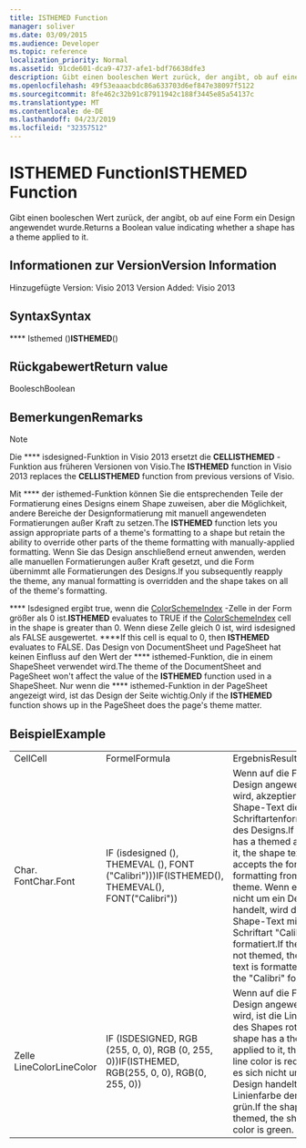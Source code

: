 ```yaml
---
title: ISTHEMED Function
manager: soliver
ms.date: 03/09/2015
ms.audience: Developer
ms.topic: reference
localization_priority: Normal
ms.assetid: 91cde601-dca9-4737-afe1-bdf76638dfe3
description: Gibt einen booleschen Wert zurück, der angibt, ob auf eine Form ein Design angewendet wurde.
ms.openlocfilehash: 49f53eaaacbdc86a633703d6ef847e38097f5122
ms.sourcegitcommit: 8fe462c32b91c87911942c188f3445e85a54137c
ms.translationtype: MT
ms.contentlocale: de-DE
ms.lasthandoff: 04/23/2019
ms.locfileid: "32357512"
---
```

# <a name="isthemed-function"></a><span data-ttu-id="bcc55-103">ISTHEMED Function</span><span class="sxs-lookup"><span data-stu-id="bcc55-103">ISTHEMED Function</span></span>

<span data-ttu-id="bcc55-104">Gibt einen booleschen Wert zurück, der angibt, ob auf eine Form ein Design angewendet wurde.</span><span class="sxs-lookup"><span data-stu-id="bcc55-104">Returns a Boolean value indicating whether a shape has a theme applied to it.</span></span> 
  
## <a name="version-information"></a><span data-ttu-id="bcc55-105">Informationen zur Version</span><span class="sxs-lookup"><span data-stu-id="bcc55-105">Version Information</span></span>

<span data-ttu-id="bcc55-106">Hinzugefügte Version: Visio 2013
</span><span class="sxs-lookup"><span data-stu-id="bcc55-106">Version Added: Visio 2013</span></span> 
  
## <a name="syntax"></a><span data-ttu-id="bcc55-107">Syntax</span><span class="sxs-lookup"><span data-stu-id="bcc55-107">Syntax</span></span>

 <span data-ttu-id="bcc55-108">\*\*\*\* Isthemed ()</span><span class="sxs-lookup"><span data-stu-id="bcc55-108">**ISTHEMED**()</span></span>
  
## <a name="return-value"></a><span data-ttu-id="bcc55-109">Rückgabewert</span><span class="sxs-lookup"><span data-stu-id="bcc55-109">Return value</span></span>

<span data-ttu-id="bcc55-110">Boolesch</span><span class="sxs-lookup"><span data-stu-id="bcc55-110">Boolean</span></span>
  
## <a name="remarks"></a><span data-ttu-id="bcc55-111">Bemerkungen</span><span class="sxs-lookup"><span data-stu-id="bcc55-111">Remarks</span></span>

> [!NOTE]
> <span data-ttu-id="bcc55-112">Die \*\*\*\* isdesigned-Funktion in Visio 2013 ersetzt die **CELLISTHEMED** -Funktion aus früheren Versionen von Visio.</span><span class="sxs-lookup"><span data-stu-id="bcc55-112">The **ISTHEMED** function in Visio 2013 replaces the **CELLISTHEMED** function from previous versions of Visio.</span></span> 
  
<span data-ttu-id="bcc55-113">Mit \*\*\*\* der isthemed-Funktion können Sie die entsprechenden Teile der Formatierung eines Designs einem Shape zuweisen, aber die Möglichkeit, andere Bereiche der Designformatierung mit manuell angewendeten Formatierungen außer Kraft zu setzen.</span><span class="sxs-lookup"><span data-stu-id="bcc55-113">The **ISTHEMED** function lets you assign appropriate parts of a theme's formatting to a shape but retain the ability to override other parts of the theme formatting with manually-applied formatting.</span></span> <span data-ttu-id="bcc55-114">Wenn Sie das Design anschließend erneut anwenden, werden alle manuellen Formatierungen außer Kraft gesetzt, und die Form übernimmt alle Formatierungen des Designs.</span><span class="sxs-lookup"><span data-stu-id="bcc55-114">If you subsequently reapply the theme, any manual formatting is overridden and the shape takes on all of the theme's formatting.</span></span> 
  
 <span data-ttu-id="bcc55-115">\*\*\*\* Isdesigned ergibt true, wenn die [ColorSchemeIndex](colorschemeindex-cell-theme-properties-section.md) -Zelle in der Form größer als 0 ist.</span><span class="sxs-lookup"><span data-stu-id="bcc55-115">**ISTHEMED** evaluates to TRUE if the [ColorSchemeIndex](colorschemeindex-cell-theme-properties-section.md) cell in the shape is greater than 0.</span></span> <span data-ttu-id="bcc55-116">Wenn diese Zelle gleich 0 ist, wird isdesigned als FALSE ausgewertet. \*\*\*\*</span><span class="sxs-lookup"><span data-stu-id="bcc55-116">If this cell is equal to 0, then **ISTHEMED** evaluates to FALSE.</span></span> <span data-ttu-id="bcc55-117">Das Design von DocumentSheet und PageSheet hat keinen Einfluss auf den Wert der \*\*\*\* isthemed-Funktion, die in einem ShapeSheet verwendet wird.</span><span class="sxs-lookup"><span data-stu-id="bcc55-117">The theme of the DocumentSheet and PageSheet won't affect the value of the **ISTHEMED** function used in a ShapeSheet.</span></span> <span data-ttu-id="bcc55-118">Nur wenn die \*\*\*\* isthemed-Funktion in der PageSheet angezeigt wird, ist das Design der Seite wichtig.</span><span class="sxs-lookup"><span data-stu-id="bcc55-118">Only if the **ISTHEMED** function shows up in the PageSheet does the page's theme matter.</span></span> 
  
## <a name="example"></a><span data-ttu-id="bcc55-119">Beispiel</span><span class="sxs-lookup"><span data-stu-id="bcc55-119">Example</span></span>

||||
|:-----|:-----|:-----|
|<span data-ttu-id="bcc55-120">Cell</span><span class="sxs-lookup"><span data-stu-id="bcc55-120">Cell</span></span>  <br/> |<span data-ttu-id="bcc55-121">Formel</span><span class="sxs-lookup"><span data-stu-id="bcc55-121">Formula</span></span>  <br/> |<span data-ttu-id="bcc55-122">Ergebnis</span><span class="sxs-lookup"><span data-stu-id="bcc55-122">Result</span></span>  <br/> |
|<span data-ttu-id="bcc55-123">Char. Font</span><span class="sxs-lookup"><span data-stu-id="bcc55-123">Char.Font</span></span>  <br/> |<span data-ttu-id="bcc55-124">IF (isdesigned (), THEMEVAL (), FONT ("Calibri")))</span><span class="sxs-lookup"><span data-stu-id="bcc55-124">IF(ISTHEMED(), THEMEVAL(), FONT("Calibri"))</span></span>  <br/> |<span data-ttu-id="bcc55-125">Wenn auf die Form ein Design angewendet wird, akzeptiert der Shape-Text die Schriftartenformatierung des Designs.</span><span class="sxs-lookup"><span data-stu-id="bcc55-125">If the shape has a themed applied to it, the shape text accepts the font formatting from the theme.</span></span> <span data-ttu-id="bcc55-126">Wenn es sich nicht um ein Design handelt, wird der Shape-Text mit der Schriftart "Calibri" formatiert.</span><span class="sxs-lookup"><span data-stu-id="bcc55-126">If the shape is not themed, the shape text is formatted with the "Calibri" font.</span></span>  <br/> |
|<span data-ttu-id="bcc55-127">Zelle LineColor</span><span class="sxs-lookup"><span data-stu-id="bcc55-127">LineColor</span></span>  <br/> |<span data-ttu-id="bcc55-128">IF (ISDESIGNED, RGB (255, 0, 0), RGB (0, 255, 0))</span><span class="sxs-lookup"><span data-stu-id="bcc55-128">IF(ISTHEMED, RGB(255, 0, 0), RGB(0, 255, 0))</span></span>  <br/> |<span data-ttu-id="bcc55-129">Wenn auf die Form ein Design angewendet wird, ist die Linienfarbe des Shapes rot.</span><span class="sxs-lookup"><span data-stu-id="bcc55-129">If the shape has a themed applied to it, the shape's line color is red.</span></span> <span data-ttu-id="bcc55-130">Wenn es sich nicht um ein Design handelt, ist die Linienfarbe der Form grün.</span><span class="sxs-lookup"><span data-stu-id="bcc55-130">If the shape is not themed, the shape's line color is green.</span></span>  <br/> |
   

